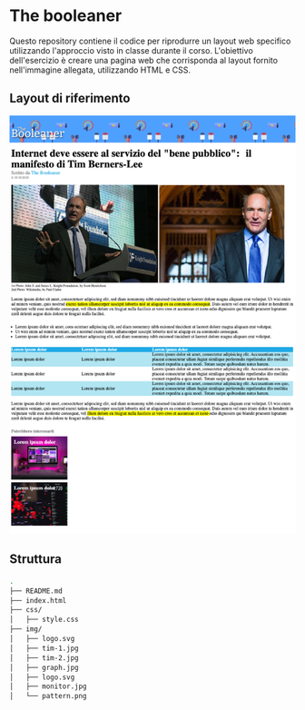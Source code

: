# The booleaner

Questo repository contiene il codice per riprodurre un layout web specifico utilizzando l'approccio visto in classe durante il corso. L'obiettivo dell'esercizio è creare una pagina web che corrisponda al layout fornito nell'immagine allegata, utilizzando HTML e CSS.

## Layout di riferimento

![Layout di Riferimento](img/screen.png)

## Struttura

```bash
.
├── README.md
├── index.html
├── css/
│   ├── style.css
├── img/
│   ├── logo.svg
│   ├── tim-1.jpg
│   ├── tim-2.jpg
│   ├── graph.jpg
│   ├── logo.svg
│   ├── monitor.jpg
│   └── pattern.png
```
